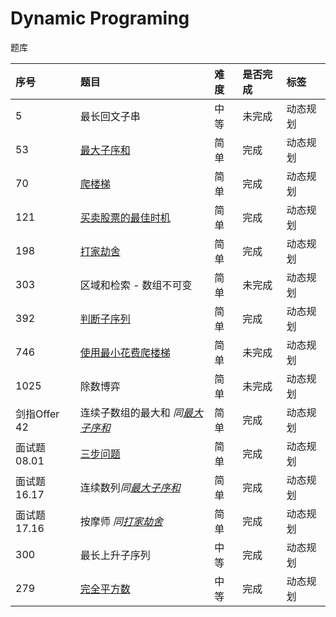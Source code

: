 # Dynamic Programing

题库

|序号|题目|难度|是否完成|标签|
|:--|:--|:--|:--|:--|
|5|最长回文子串|中等|未完成|动态规划|
|53|[最大子序和](https://github.com/ALOP150/leetcode-go/blob/master/dp/maxSubArray/README.md)|简单|完成|动态规划|
|70|[爬楼梯](https://github.com/ALOP150/leetcode-go/blob/master/dp/climbStairs/README.md)|简单|完成|动态规划|
|121|[买卖股票的最佳时机](https://github.com/ALOP150/leetcode-go/blob/master/dp/maxProfit/README.md)|简单|完成|动态规划|
|198|[打家劫舍](https://github.com/ALOP150/leetcode-go/blob/master/dp/rob/README.md)|简单|完成|动态规划|
|303|区域和检索 - 数组不可变  |简单|未完成|动态规划|
|392|[判断子序列](https://github.com/ALOP150/leetcode-go/blob/master/dp/isSubsequence/README.md)|简单|完成|动态规划|
|746|[使用最小花费爬楼梯](https://github.com/ALOP150/leetcode-go/blob/master/dp/minCostClimbingStairs/README.md) |简单|未完成|动态规划|
|1025|除数博弈 |简单|未完成|动态规划|
|剑指Offer 42|连续子数组的最大和 *同[最大子序和](https://github.com/ALOP150/leetcode-go/maxSubArray/master/dp/rob/README.md)*|简单|完成|动态规划|
|面试题 08.01|[三步问题](https://github.com/ALOP150/leetcode-go/blob/master/dp/waysToStep/README.md)|简单|完成|动态规划|
|面试题 16.17|连续数列*同[最大子序和](https://github.com/ALOP150/leetcode-go/maxSubArray/master/dp/rob/README.md)*|简单|完成|动态规划|
|面试题 17.16|按摩师 *同[打家劫舍](https://github.com/ALOP150/leetcode-go/blob/master/dp/rob/README.md)*|简单|完成|动态规划|
|300|最长上升子序列|中等|完成|动态规划|
|279|[完全平方数](https://github.com/ALOP150/leetcode-go/blob/master/dp/numSquares/README.md)|中等|完成|动态规划|
